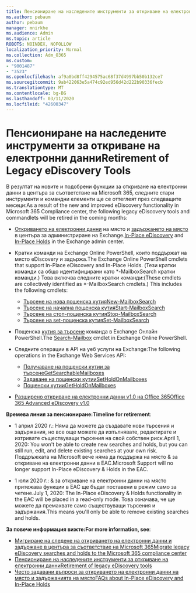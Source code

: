 ```yaml
---
title: Пенсиониране на наследените инструменти за откриване на електронни данни
ms.author: pebaum
author: pebaum
manager: mnirkhe
ms.audience: Admin
ms.topic: article
ROBOTS: NOINDEX, NOFOLLOW
localization_priority: Normal
ms.collection: Adm_O365
ms.custom:
- "9001487"
- "3523"
ms.openlocfilehash: af9a0bd8ff4294575ac68f37d4997bb50b132ce7
ms.sourcegitcommit: 9ab422063e5a474c92ed956d42d222b90336fecb
ms.translationtype: MT
ms.contentlocale: bg-BG
ms.lasthandoff: 03/11/2020
ms.locfileid: "42600347"
---
```

# <a name="retirement-of-legacy-ediscovery-tools"></a><span data-ttu-id="5d775-102">Пенсиониране на наследените инструменти за откриване на електронни данни</span><span class="sxs-lookup"><span data-stu-id="5d775-102">Retirement of Legacy eDiscovery Tools</span></span>

<span data-ttu-id="5d775-103">В резултат на новите и подобрени функции за откриване на електронни данни в центъра за съответствие на Microsoft 365, следните стари инструменти и командни елементи ще се оттеглеят през следващите месеци:</span><span class="sxs-lookup"><span data-stu-id="5d775-103">As a result of the new and improved eDiscovery functionality in Microsoft 365 Compliance center, the following legacy eDiscovery tools and commandlets will be retired in the coming months:</span></span>

- <span data-ttu-id="5d775-104">[Откриването на електронни данни](https://docs.microsoft.com/exchange/security-and-compliance/in-place-ediscovery/in-place-ediscovery) на място и [задържането на място](https://docs.microsoft.com/exchange/security-and-compliance/create-or-remove-in-place-holds) в центъра за администриране на Exchange.</span><span class="sxs-lookup"><span data-stu-id="5d775-104">[In-Place eDiscovery](https://docs.microsoft.com/exchange/security-and-compliance/in-place-ediscovery/in-place-ediscovery) and [In-Place Holds](https://docs.microsoft.com/exchange/security-and-compliance/create-or-remove-in-place-holds) in the Exchange admin center.</span></span>

- <span data-ttu-id="5d775-105">Кратки команди на Exchange Online PowerShell, които поддържат на място eDiscovery и задържа.</span><span class="sxs-lookup"><span data-stu-id="5d775-105">The Exchange Online PowerShell cmdlets that support In-Place eDiscovery and In-Place Holds.</span></span> <span data-ttu-id="5d775-106">(Тези кратки команди са общо идентифицирани като \*-MailboxSearch кратки команди.) Това включва следните кратки команди:</span><span class="sxs-lookup"><span data-stu-id="5d775-106">(These cmdlets are collectively identified as \*-MailboxSearch cmdlets.) This includes the following cmdlets:</span></span>

    - [<span data-ttu-id="5d775-107">Търсене на нова пощенска кутия</span><span class="sxs-lookup"><span data-stu-id="5d775-107">New-MailboxSearch</span></span>](https://docs.microsoft.com/powershell/module/exchange/policy-and-compliance-content-search/new-mailboxsearch)
    - [<span data-ttu-id="5d775-108">Търсене на начална пощенска кутия</span><span class="sxs-lookup"><span data-stu-id="5d775-108">Start-MailboxSearch</span></span>](https://docs.microsoft.com/powershell/module/exchange/policy-and-compliance-content-search/start-mailboxsearch)
    - [<span data-ttu-id="5d775-109">Търсене на стоп-пощенска кутия</span><span class="sxs-lookup"><span data-stu-id="5d775-109">Stop-MailboxSearch</span></span>](https://docs.microsoft.com/powershell/module/exchange/policy-and-compliance-content-search/stop-mailboxsearch)
    - [<span data-ttu-id="5d775-110">Търсене на set-пощенска кутия</span><span class="sxs-lookup"><span data-stu-id="5d775-110">Set-MailboxSearch</span></span>](https://docs.microsoft.com/powershell/module/exchange/policy-and-compliance-content-search/set-mailboxsearch)

- <span data-ttu-id="5d775-111">Пощенска [кутия за търсене](https://docs.microsoft.com/powershell/module/exchange/mailboxes/search-mailbox?view=exchange-ps) команда в Exchange Онлайн PowerShell.</span><span class="sxs-lookup"><span data-stu-id="5d775-111">The [Search-Mailbox](https://docs.microsoft.com/powershell/module/exchange/mailboxes/search-mailbox?view=exchange-ps) cmdlet in Exchange Online PowerShell.</span></span>
- <span data-ttu-id="5d775-112">Следните операции в API на уеб услуги на Exchange:</span><span class="sxs-lookup"><span data-stu-id="5d775-112">The following operations in the Exchange Web Services API:</span></span>
    - [<span data-ttu-id="5d775-113">Получаване на пощенски кутии за търсене</span><span class="sxs-lookup"><span data-stu-id="5d775-113">GetSearchableMailboxes</span></span>](https://docs.microsoft.com/exchange/client-developer/web-service-reference/getsearchablemailboxes-operation)
    - [<span data-ttu-id="5d775-114">Задаване на пощенски кутии</span><span class="sxs-lookup"><span data-stu-id="5d775-114">SetHoldOnMailboxes</span></span>](https://docs.microsoft.com/exchange/client-developer/web-service-reference/setholdonmailboxes-operation)
    - [<span data-ttu-id="5d775-115">Пощенски кутии</span><span class="sxs-lookup"><span data-stu-id="5d775-115">GetHoldOnMailboxes</span></span>](https://docs.microsoft.com/exchange/client-developer/web-service-reference/getholdonmailboxes-operation)

- [<span data-ttu-id="5d775-116">Разширено откриване на електронни данни v1.0 на Office 365</span><span class="sxs-lookup"><span data-stu-id="5d775-116">Office 365 Advanced eDiscovery v1.0</span></span>](https://docs.microsoft.com/microsoft-365/compliance/office-365-advanced-ediscovery)

<span data-ttu-id="5d775-117">**Времева линия за пенсиониране:**</span><span class="sxs-lookup"><span data-stu-id="5d775-117">**Timeline for retirement**:</span></span>
- <span data-ttu-id="5d775-118">1 април 2020 г.: Няма да можете да създавате нови търсения и задържания, но все още можете да изпълнявате, редактирате и изтривате съществуващи търсения на свой собствен риск.</span><span class="sxs-lookup"><span data-stu-id="5d775-118">April 1, 2020: You won't be able to create new searches and holds, but you can still run, edit, and delete existing searches at your own risk.</span></span> <span data-ttu-id="5d775-119">Поддръжката на Microsoft вече няма да поддържа на място & за откриване на електронни данни в EAC.</span><span class="sxs-lookup"><span data-stu-id="5d775-119">Microsoft Support will no longer support In-Place eDiscovery & Holds in the EAC.</span></span>

- <span data-ttu-id="5d775-120">1 юли 2020 г.: & за откриване на електронни данни на място притежава функции в EAC ще бъдат поставени в режим само за четене.</span><span class="sxs-lookup"><span data-stu-id="5d775-120">July 1, 2020: The In-Place eDiscovery & Holds functionality in the EAC will be placed in a read-only mode.</span></span> <span data-ttu-id="5d775-121">Това означава, че ще можете да премахвате само съществуващи търсения и задържания.</span><span class="sxs-lookup"><span data-stu-id="5d775-121">This means you'll only be able to remove existing searches and holds.</span></span>

<span data-ttu-id="5d775-122">**За повече информация вижте:**</span><span class="sxs-lookup"><span data-stu-id="5d775-122">**For more information, see**:</span></span>

 - [<span data-ttu-id="5d775-123">Мигриране на следене на откриването на електронни данни и задържане в центъра за съответствие на Microsoft 365</span><span class="sxs-lookup"><span data-stu-id="5d775-123">Migrate legacy eDiscovery searches and holds to the Microsoft 365 compliance center</span></span>](https://docs.microsoft.com/microsoft-365/compliance/migrate-legacy-ediscovery-searches-and-holds)
 - [<span data-ttu-id="5d775-124">Пенсиониране на наследените инструменти за откриване на електронни данни</span><span class="sxs-lookup"><span data-stu-id="5d775-124">Retirement of legacy eDiscovery tools</span></span>](https://docs.microsoft.com/microsoft-365/compliance/legacy-ediscovery-retirement)
 - [<span data-ttu-id="5d775-125">Често задавани въпроси за откриването на електронни данни на място и задържанията на място</span><span class="sxs-lookup"><span data-stu-id="5d775-125">FAQs about In-Place eDiscovery and In-Place Holds</span></span>](https://docs.microsoft.com/microsoft-365/compliance/legacy-ediscovery-retirement#faqs-about-in-place-ediscovery-and-in-place-holds)



